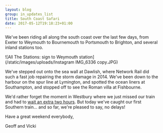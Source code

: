 ```yaml
---
layout: blog
group: in_updates_list
title: South Coast Safari
date: 2017-05-12T19:18:23+01:00
---
```

We've been riding all along the south coast over the last few days, from Exeter to Weymouth to Bournemouth to Portsmouth to Brighton, and several inland stations too.

![All The Stations: sign to Weymouth station](/static/images/uploads/Instagram IMG_6336 copy.JPG)

We've stepped out onto the sea wall at Dawlish, where Network Rail did such a fast job repairing the storm damage in 2014. We've been down to the harbour on the spur line at Lymington, and spotted the ocean liners at Southampton, and stopped off to see the Roman villa at Fishbourne.

We'd rather forget the moment in Westbury where we just missed our train and had to [wait an extra two hours](https://www.youtube.com/watch?v=CeaxIgROIWA). But today we've caught our first Southern train... and so far, we're pleased to say, no delays!

Have a great weekend everybody, 

Geoff and Vicki



